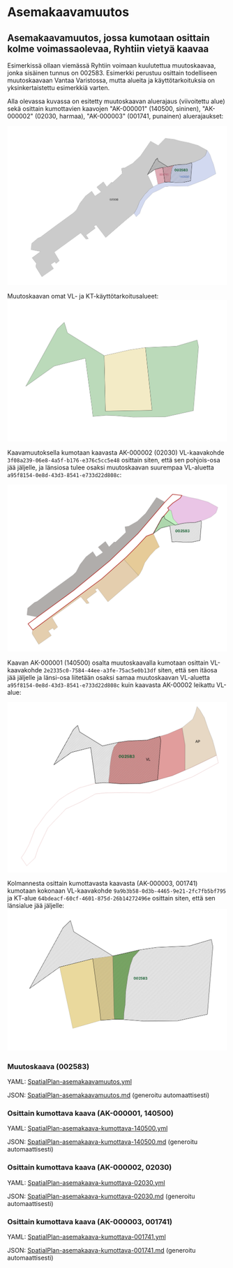# Asemakaavamuutos

## Asemakaavamuutos, jossa kumotaan osittain kolme voimassaolevaa, Ryhtiin vietyä kaavaa

Esimerkissä ollaan viemässä Ryhtiin voimaan kuulutettua muutoskaavaa, jonka sisäinen tunnus on 002583. Esimerkki perustuu osittain todelliseen muutoskaavaan Vantaa Varistossa, mutta alueita ja käyttötarkoituksia on yksinkertaistettu esimerkkiä varten.

Alla olevassa kuvassa on esitetty muutoskaavan aluerajaus (viivoitettu alue) sekä osittain kumottavien kaavojen "AK-000001" (140500, sininen), "AK-000002" (02030, harmaa), "AK-000003" (001741, punainen) aluerajaukset:

![Kaavamuutoksen ja osittain kumottavien kaavojen aluerajaukset](kuvat/muutoskaava_ja_kumottavat.png "Kaavamuutoksen ja osittain kumottavien kaavojen aluerajaukset")

Muutoskaavan omat VL- ja KT-käyttötarkoitusalueet:
![Kaavamuutoksen käyttötarkoitusalueet](kuvat/muutoskaava.png "Kaavamuutoksen käyttötarkoitusalueet")

Kaavamuutoksella kumotaan kaavasta AK-000002 (02030) VL-kaavakohde ```3f08a239-06e8-4a5f-b176-e376c5cc5e48``` osittain siten, että sen pohjois-osa jää jäljelle, ja länsiosa tulee osaksi muutoskaavan suurempaa VL-aluetta ```a95f8154-0e8d-43d3-8541-e733d22d808c```:

![Kaavamuutoksen aluerajaus ja kaavan 02030 käyttötarkoitusalueet](kuvat/muutosalue_ja_02030.png "Kaavamuutoksen aluerajaus ja kaavan 02030 käyttötarkoitusalueet")

Kaavan AK-000001 (140500) osalta muutoskaavalla kumotaan osittain VL-kaavakohde ```2e2335c0-7584-44ee-a3fe-75ac5e0b13df``` siten, että sen itäosa jää jäljelle ja länsi-osa liitetään osaksi samaa muutoskaavan VL-aluetta ```a95f8154-0e8d-43d3-8541-e733d22d808c``` kuin kaavasta AK-00002 leikattu VL-alue:

![Kaavamuutoksen aluerajaus ja kaavan 140500 käyttötarkoitusalueet](kuvat/muutosalue_ja_140500.png "Kaavamuutoksen aluerajaus ja kaavan 140500 käyttötarkoitusalueet")

Kolmannesta osittain kumottavasta kaavasta (AK-000003, 001741) kumotaan kokonaan VL-kaavakohde ```9a9b3b58-0d3b-4465-9e21-2fc7fb5bf795``` ja KT-alue ```64bdeacf-60cf-4601-875d-26b14272496e``` osittain siten, että sen länsialue jää jäljelle:
![Kaavamuutoksen aluerajaus ja kaavan 001741 käyttötarkoitusalueet](kuvat/muutosalue_ja_001741.png "Kaavamuutoksen aluerajaus ja kaavan 001741 käyttötarkoitusalueet")

### Muutoskaava (002583)

YAML: [SpatialPlan-asemakaavamuutos.yml](./SpatialPlan-asemakaavamuutos.yml)

JSON: [SpatialPlan-asemakaavamuutos.md](./SpatialPlan-asemakaavamuutos.md) (generoitu automaattisesti)

### Osittain kumottava kaava (AK-000001, 140500)
YAML: [SpatialPlan-asemakaava-kumottava-140500.yml](./SpatialPlan-asemakaava-kumottava-140500.yml)

JSON: [SpatialPlan-asemakaava-kumottava-140500.md](./SpatialPlan-asemakaava-kumottava-140500.md) (generoitu automaattisesti)

### Osittain kumottava kaava (AK-000002, 02030)
YAML: [SpatialPlan-asemakaava-kumottava-02030.yml](./SpatialPlan-asemakaava-kumottava-02030.yml)

JSON: [SpatialPlan-asemakaava-kumottava-02030.md](./SpatialPlan-asemakaava-kumottava-02030.md) (generoitu automaattisesti)

### Osittain kumottava kaava (AK-000003, 001741)
YAML: [SpatialPlan-asemakaava-kumottava-001741.yml](./SpatialPlan-asemakaava-kumottava-001741.yml)

JSON: [SpatialPlan-asemakaava-kumottava-001741.md](./SpatialPlan-asemakaava-kumottava-001741.md) (generoitu automaattisesti)